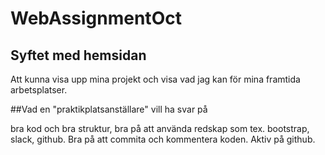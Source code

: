 # WebAssignmentOct

## Syftet med hemsidan 

Att kunna visa upp mina projekt och visa vad jag kan för mina framtida arbetsplatser.

##Vad en "praktikplatsanställare" vill ha svar på 

bra kod och bra struktur, bra på att använda redskap som tex. bootstrap, slack, github.
Bra på att commita och kommentera koden. Aktiv på github.
